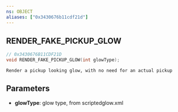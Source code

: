 ```yaml
---
ns: OBJECT
aliases: ["0x3430676b11cdf21d"]
---
```

## RENDER_FAKE_PICKUP_GLOW

```c
// 0x3430676B11CDF21D
void RENDER_FAKE_PICKUP_GLOW(int glowType);
```

```
Render a pickup looking glow, with no need for an actual pickup
```

## Parameters
* **glowType**: glow type, from scriptedglow.xml
